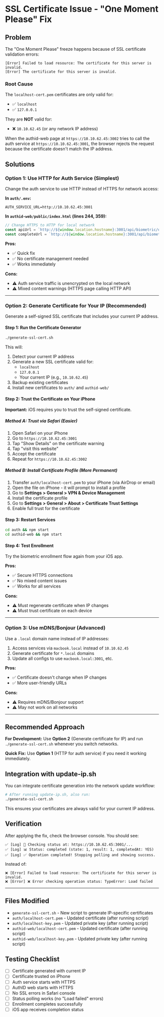 # SSL Certificate Issue - "One Moment Please" Fix

## Problem

The "One Moment Please" freeze happens because of SSL certificate validation errors:

```
[Error] Failed to load resource: The certificate for this server is invalid.
[Error] The certificate for this server is invalid.
```

### Root Cause

The `localhost-cert.pem` certificates are only valid for:
- ✅ `localhost`
- ✅ `127.0.0.1`

They are **NOT** valid for:
- ❌ `10.10.62.45` (or any network IP address)

When the authid-web page at `https://10.10.62.45:3002` tries to call the auth service at `https://10.10.62.45:3001`, the browser rejects the request because the certificate doesn't match the IP address.

## Solutions

### Option 1: Use HTTP for Auth Service (Simplest)

Change the auth service to use HTTP instead of HTTPS for network access:

**In `auth/.env`:**
```properties
AUTH_SERVICE_URL=http://10.10.62.45:3001
```

**In `authid-web/public/index.html` (lines 244, 359):**
```javascript
// Change HTTPS to HTTP for local network
const apiUrl = `http://${window.location.hostname}:3001/api/biometric/operation/${operationId}/status`;
const completeUrl = `http://${window.location.hostname}:3001/api/biometric/operation/${operationId}/complete`;
```

**Pros:**
- ✅ Quick fix
- ✅ No certificate management needed
- ✅ Works immediately

**Cons:**
- ⚠️ Auth service traffic is unencrypted on the local network
- ⚠️ Mixed content warnings (HTTPS page calling HTTP API)

---

### Option 2: Generate Certificate for Your IP (Recommended)

Generate a self-signed SSL certificate that includes your current IP address.

#### Step 1: Run the Certificate Generator

```bash
./generate-ssl-cert.sh
```

This will:
1. Detect your current IP address
2. Generate a new SSL certificate valid for:
   - `localhost`
   - `127.0.0.1`
   - Your current IP (e.g., `10.10.62.45`)
3. Backup existing certificates
4. Install new certificates to `auth/` and `authid-web/`

#### Step 2: Trust the Certificate on Your iPhone

**Important:** iOS requires you to trust the self-signed certificate.

##### Method A: Trust via Safari (Easier)

1. Open Safari on your iPhone
2. Go to `https://10.10.62.45:3001`
3. Tap "Show Details" on the certificate warning
4. Tap "visit this website" 
5. Accept the certificate
6. Repeat for `https://10.10.62.45:3002`

##### Method B: Install Certificate Profile (More Permanent)

1. Transfer `auth/localhost-cert.pem` to your iPhone (via AirDrop or email)
2. Open the file on iPhone - it will prompt to install a profile
3. Go to **Settings > General > VPN & Device Management**
4. Install the certificate profile
5. Go to **Settings > General > About > Certificate Trust Settings**
6. Enable full trust for the certificate

#### Step 3: Restart Services

```bash
cd auth && npm start
cd authid-web && npm start
```

#### Step 4: Test Enrollment

Try the biometric enrollment flow again from your iOS app.

**Pros:**
- ✅ Secure HTTPS connections
- ✅ No mixed content issues
- ✅ Works for all services

**Cons:**
- ⚠️ Must regenerate certificate when IP changes
- ⚠️ Must trust certificate on each device

---

### Option 3: Use mDNS/Bonjour (Advanced)

Use a `.local` domain name instead of IP addresses:

1. Access services via `macbook.local` instead of `10.10.62.45`
2. Generate certificate for `*.local` domains
3. Update all configs to use `macbook.local:3001`, etc.

**Pros:**
- ✅ Certificate doesn't change when IP changes
- ✅ More user-friendly URLs

**Cons:**
- ⚠️ Requires mDNS/Bonjour support
- ⚠️ May not work on all networks

---

## Recommended Approach

**For Development:**
Use **Option 2** (Generate certificate for IP) and run `./generate-ssl-cert.sh` whenever you switch networks.

**Quick Fix:**
Use **Option 1** (HTTP for auth service) if you need it working immediately.

## Integration with update-ip.sh

You can integrate certificate generation into the network update workflow:

```bash
# After running update-ip.sh, also run:
./generate-ssl-cert.sh
```

This ensures your certificates are always valid for your current IP address.

## Verification

After applying the fix, check the browser console. You should see:

```
✅ [Log] 🔗 Checking status at: https://10.10.62.45:3001/...
✅ [Log] 📊 Status: completed (state: 1, result: 1, completedAt: YES)
✅ [Log] ✅ Operation completed! Stopping polling and showing success.
```

Instead of:

```
❌ [Error] Failed to load resource: The certificate for this server is invalid.
❌ [Error] ❌ Error checking operation status: TypeError: Load failed
```

---

## Files Modified

- `generate-ssl-cert.sh` - New script to generate IP-specific certificates
- `auth/localhost-cert.pem` - Updated certificate (after running script)
- `auth/localhost-key.pem` - Updated private key (after running script)
- `authid-web/localhost-cert.pem` - Updated certificate (after running script)
- `authid-web/localhost-key.pem` - Updated private key (after running script)

## Testing Checklist

- [ ] Certificate generated with current IP
- [ ] Certificate trusted on iPhone
- [ ] Auth service starts with HTTPS
- [ ] AuthID web starts with HTTPS
- [ ] No SSL errors in Safari console
- [ ] Status polling works (no "Load failed" errors)
- [ ] Enrollment completes successfully
- [ ] iOS app receives completion status
